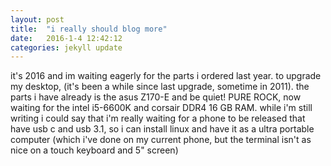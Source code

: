 ```yaml
---
layout: post
title:  "i really should blog more"
date:   2016-1-4 12:42:12
categories: jekyll update
---
```


it's 2016 and im waiting eagerly for the parts i ordered last year. to upgrade my desktop, (it's been a while since last upgrade, sometime in 2011). the parts i have already is the asus Z170-E and be quiet! PURE ROCK, now waiting for the intel i5-6600K and corsair DDR4 16 GB RAM. while i'm still writing i could say that i'm really waiting for a phone to be released that have usb c and usb 3.1, so i can install linux and have it as a ultra portable computer (which i've done on my current phone, but the terminal isn't as nice on a touch keyboard and 5" screen) 